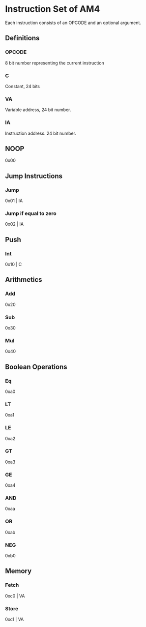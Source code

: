 # Instruction Set of AM4
Each instruction consists of an OPCODE and an optional argument.

## Definitions
### OPCODE
8 bit number representing the current instruction

### C
Constant, 24 bits

### VA
Variable address, 24 bit number.

### IA
Instruction address. 24 bit number.

## NOOP
0x00

## Jump Instructions
### Jump
0x01 | IA

### Jump if equal to zero
0x02 | IA

## Push
### Int
0x10 | C

## Arithmetics
### Add
0x20

### Sub
0x30

### Mul
0x40

## Boolean Operations
### Eq
0xa0

### LT
0xa1

### LE
0xa2

### GT
0xa3

### GE
0xa4

### AND
0xaa

### OR
0xab

### NEG
0xb0

## Memory
### Fetch
0xc0 | VA

### Store
0xc1 | VA
